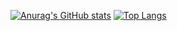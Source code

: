 [![Anurag's GitHub stats](https://github-readme-stats.vercel.app/api?username=nephisto1954&include_all_commits=true&count_private=true&theme=algolia&show_icons=true)](https://github.com/anuraghazra/github-readme-stats)
[![Top Langs](https://github-readme-stats.vercel.app/api/top-langs/?username=nephisto1954&layout=compact&theme=algolia&hide=Objective-C)](https://github.com/anuraghazra/github-readme-stats)
